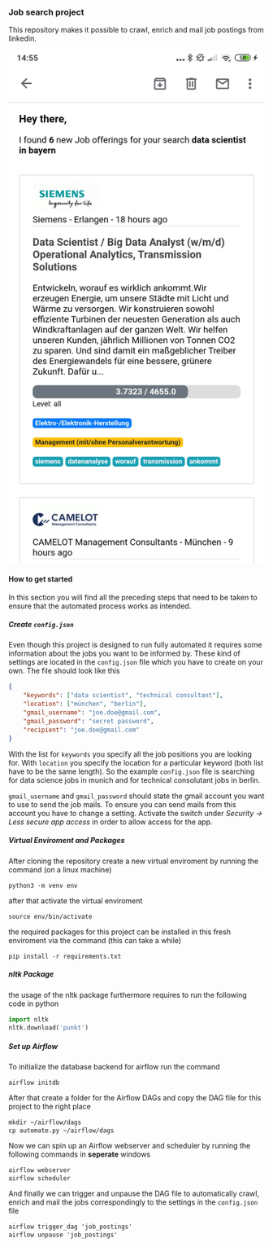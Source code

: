 ### Job search project

This repository makes it possible to crawl, enrich and mail job postings from linkedin.

![alt text](images/example.jpg)


#### How to get started

In this section you will find all the preceding steps that need to be taken to ensure that the automated process works as intended.


##### Create `config.json`
Even though this project is designed to run fully automated it requires some information about the jobs you want to be informed by. These kind of settings are located in the `config.json` file which you have to create on your own. The file should look like this

``` json
{
    "keywords": ["data scientist", "technical consultant"],
    "location": ["münchen", "berlin"],
    "gmail_username": "joe.doe@gmail.com",
    "gmail_password": "secret password",
    "recipient": "joe.doe@gmail.com"
}

```
With the list for `keywords` you specify all the job positions you are looking for. With `location` you specify the location for a particular keyword (both list have to be the same length). So the example `config.json` file is searching for data science jobs in munich and for technical consolutant jobs in berlin. 

`gmail_username` and `gmail_password` should state the gmail account you want to use to send the job mails. To ensure you can send mails from this account you have to change a setting. Activate the switch under *Security -> Less secure app access* in order to allow access for the app. 


##### Virtual Enviroment and Packages
After cloning the repository create a new virtual enviroment by running the command (on a linux machine)

``` console
python3 -m venv env
```

after that activate the virtual enviroment

``` console
source env/bin/activate
```

the required packages for this project can be installed in this fresh enviroment via the command (this can take a while)

``` console
pip install -r requirements.txt
```

##### nltk Package
the usage of the nltk package furthermore requires to run the following code in python

``` python
import nltk
nltk.download('punkt')
```

##### Set up Airflow

To initialize the database backend for airflow run the command

``` console
airflow initdb
```


After that create a folder for the Airflow DAGs and copy the DAG file for this project to the right place

``` console 
mkdir ~/airflow/dags
cp automate.py ~/airflow/dags
```

Now we can spin up an Airflow webserver and scheduler by running the following commands in **seperate** windows

```
airflow webserver
airflow scheduler
```

And finally we can trigger and unpause the DAG file to automatically crawl, enrich and mail the jobs correspondingly to the settings in the `config.json` file

``` console
airflow trigger_dag 'job_postings'
airflow unpause 'job_postings'
```
